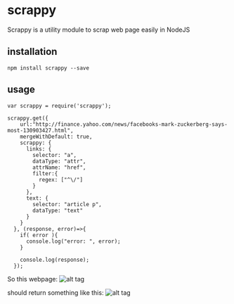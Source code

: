 # scrappy
Scrappy is a utility module to scrap web page easily in NodeJS

## installation
`npm install scrappy --save`

## usage

```
var scrappy = require('scrappy');

scrappy.get({
    url:"http://finance.yahoo.com/news/facebooks-mark-zuckerberg-says-most-130903427.html",
    mergeWithDefault: true,
    scrappy: {
      links: {
        selector: "a",
        dataType: "attr",
        attrName: "href",
        filter:{
          regex: ["^\/"]
        }
      },
      text: {
        selector: "article p",
        dataType: "text"
      }
    }
  }, (response, error)=>{
    if( error ){
      console.log("error: ", error);
    }
    
    console.log(response);
  });

```

So this webpage:
![alt tag](https://raw.githubusercontent.com/mrharel/scrappy/master/yahoo.png)

should return something like this:
![alt tag](https://raw.githubusercontent.com/mrharel/scrappy/master/yahoo-result.png)

